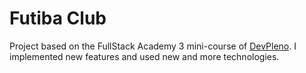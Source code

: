 # Futiba Club

Project based on the FullStack Academy 3 mini-course of [DevPleno](https://www.devpleno.com). I implemented new features and used new and more technologies. 
